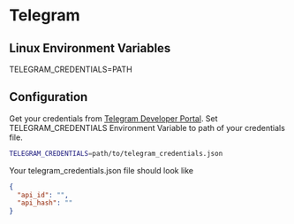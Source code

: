 # Telegram

## Linux Environment Variables

TELEGRAM_CREDENTIALS=PATH

## Configuration

Get your credentials from [Telegram Developer Portal](https://my.telegram.org/). Set TELEGRAM_CREDENTIALS Environment Variable to path of your credentials file.

```bash
TELEGRAM_CREDENTIALS=path/to/telegram_credentials.json
```

Your telegram_credentials.json file should look like

```json
{
  "api_id": "",
  "api_hash": ""
}
```
